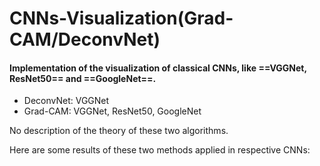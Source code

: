 # CNNs-Visualization(Grad-CAM/DeconvNet)
#### Implementation of the visualization of classical CNNs, like ==VGGNet, ResNet50== and ==GoogleNet==.  

- DeconvNet: VGGNet
- Grad-CAM: VGGNet, ResNet50, GoogleNet

No description of the theory of these two algorithms.

Here are some results of these two methods applied in respective CNNs:

